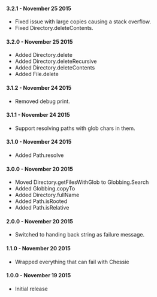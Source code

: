 #### 3.2.1 - November 25 2015
* Fixed issue with large copies causing a stack overflow.
* Fixed Directory.deleteContents.


#### 3.2.0 - November 25 2015
* Added Directory.delete
* Added Directory.deleteRecursive
* Added Directory.deleteContents
* Added File.delete

#### 3.1.2 - November 24 2015
* Removed debug print.

#### 3.1.1 - November 24 2015
* Support resolving paths with glob chars in them.

#### 3.1.0 - November 24 2015
* Added Path.resolve

#### 3.0.0 - November 20 2015
* Moved Directory.getFilesWithGlob to Globbing.Search
* Added Globbing.copyTo
* Added Directory.fullName
* Added Path.isRooted
* Added Path.isRelative

#### 2.0.0 - November 20 2015
* Switched to handing back string as failure message.

#### 1.1.0 - November 20 2015
* Wrapped everything that can fail with Chessie

#### 1.0.0 - November 19 2015
* Initial release